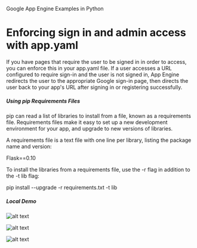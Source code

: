 Google App Engine Examples in Python

# Enforcing sign in and admin access with app.yaml

If you have pages that require the user to be signed in in order to access, you can enforce this in your app.yaml file. If a user accesses a URL configured to require sign-in and the user is not signed in, App Engine redirects the user to the appropriate Google sign-in page, then directs the user back to your app's URL after signing in or registering successfully.

##### Using pip Requirements Files

pip can read a list of libraries to install from a file, known as a requirements file. Requirements files make it easy to set up a new development environment for your app, and upgrade to new versions of libraries.

A requirements file is a text file with one line per library, listing the package name and version:

Flask==0.10

To install the libraries from a requirements file, use the -r flag in addition to the -t lib flag:

pip install --upgrade -r requirements.txt -t lib

##### Local Demo

![alt text](https://storage.googleapis.com/ymedlop-sandbox.appspot.com/examples/gae/userApi/yaml/devserver.png "devserver")

![alt text](https://storage.googleapis.com/ymedlop-sandbox.appspot.com/examples/gae/userApi/yaml/login.png "login")

![alt text](https://storage.googleapis.com/ymedlop-sandbox.appspot.com/examples/gae/userApi/yaml/hello.png "hello")